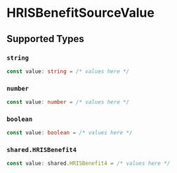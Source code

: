 # HRISBenefitSourceValue


## Supported Types

### `string`

```typescript
const value: string = /* values here */
```

### `number`

```typescript
const value: number = /* values here */
```

### `boolean`

```typescript
const value: boolean = /* values here */
```

### `shared.HRISBenefit4`

```typescript
const value: shared.HRISBenefit4 = /* values here */
```

